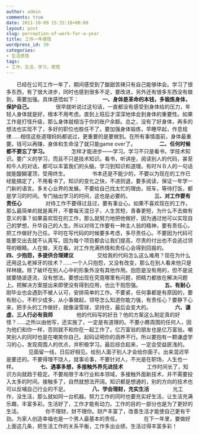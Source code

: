 ```yaml
---
author: admin
comments: true
date: 2011-10-09 15:32:18+00:00
layout: post
slug: perception-of-work-for-a-year
title: 工作一年感悟
wordpress_id: 39
categories:
- 生活感悟
tags:
- 工作，生活，学习，感悟
---
```


　　已经在公司工作一年了，期间感受到了酸甜苦辣只有自己能够体会。学习了很多东西，有了很大进步，同时也感到很多不足，要改进，另外还有很多东西没有做到，需要加强。具体感悟如下：
　　
　　**一、身体是革命的本钱，多锻炼身体，保护自己。**
　　
　　很早就听说过这句话，一直都没有感受到身体给的压力，年轻人身体就是好，根本不用考虑。直到上班后才深深地体会到身体的重要性。如果工作是打怪升级，那么身体就相当于你的账户余额。总之，没有了好身体，再多的想法也实现不了，多好的职位也胜任不了。要加强身体锻炼，早睡早起，作息规律……相信这些道理妈妈都说过，更重要的是要做到。在所有事情面前，身体最重要。钱可以再赚，身体和生命没了就只能game over了。
　　
　　**二、任何时候都不要忘了学习。**
　　
　　怎样才能进步——学习。学习不只是看书，学技术知识。要广义的学习，而且不只是技术知识。看书，听讲座，阅读别人的代码，甚至和牛人的对话，都可以丰富我们的头脑，学习到知识和道理。有时ＮＢ人的一句话就能醍醐灌顶，受用终生。
　　
　　书本还是不能少的，不要以为现在的工作已经能搞定了，不用看书了。知识的变化之快，不进则退，要多阅读，保证一年学一门新的语言。多关心业界的发展。不要给自己找太忙的理由，班车，等待打饭，都是学习的时间。专门抽出学习的时间，这也是必要的。
　　
　　**三、对工作要有责任心**
　　
　　对待工作不要得过且过，要有事业心。如果不喜欢现在的工作，那么最简单的就是离开，不要每天混日子，人生苦短，青春更短，为什么不去做有意义的事？如果喜欢现在的工作，那么就努力地把他做好，因为通过他可以实现自己的梦想，升华自己的人生。所以对待工作要有一种主人翁的精神，要有责任心，把工作做好为己任。平时在写代码的时候要多考虑，多尽责任心。不要因为代码可能要交出去就不认真写。因为每个项目都会让我们提高，尽责的付出也不会逃过领导的眼睛。人在做，天在看。对工作充满热情和责任心会得到回报的。
　　
　　**四、少抱怨，多提供合理建议**
　　
　　交给我的代码怎么这么难用？现在为什么还用这么老掉牙的技术？……一个人只抱怨，又没有改变，那么在别人看来他只是祥林嫂。除了破坏在别人心中的形象外没有其他作用。抱怨是没有用的，但不是说就要随波逐流，没有想法。要想出现在究竟哪里有问题，把精力都放在解决问题上。把解决方案提出来即使没有得到应用，也比干抱怨强。
　　
　　**五、有耐心**
　　
　　刚毕业也会遇到不被人认可，安排简单的工作。不要紧，任何事都是有原因的，要有耐心，不积少成多，从小事做起，领导怎么知道你能力强，有责任心？要静下心来，把手头的工作做好，就像滚雪球，坚持住，最后会变大的。
　　
　　**六、谦虚、三人行必有我师**
　　
　　他的代码写的好丑？他的方案这么制定真的好怪？……之所以由他写，还实施了，一定是有道理的。不要小瞧周围的任何人，因为他们和你一样，否则就不和你在一起工作了。亿万富翁的朋友也是亿万富翁。嘲笑别人的同时也是在嘲笑你自己。起码证明你的涵养不行。所以要抱有一颗谦虚学习的心，发现周围人的优点，并积极学习。最后综合起来，一定会受益匪浅的。
　　
　　见面留一线，日后好相见。给别人面子别人才会给你面子。出来混迟早是要还的。不要得理不饶人，就事论事，不要针对人，不光是在职场，人生也一样。
　　
　　**七、遇事多想，多接触外界先进技术**
　　
　　工作时间长了，知识方向就趋于稳定。不要局限于本行业和本领域，多接触外面新技术，并不需要投入太多的时间。接触多了，自然就想法开阔。知识都是想通的，别的方向的技术也可以反哺自己行业的不足。
　　
　　**八、学会理财，充实生活**
　　
　　光工作，没生活，那么就如同一台机器。努力工作的同时也要充实好生活，让生活充满乐趣，丰富多彩。生活好了，工作才能有动力。工作的目的一部分也是为了更好的生活。
　　
　　你不理财，财不理你。财产丰富了，改善生活才能使自己更有干劲。为家人创造幸福也是一个男人最基本的责任。
　　
　　在下一年里，要做好上面这几条，把生活工作的关系平衡，工作多出业绩，生活过得丰富多彩！
